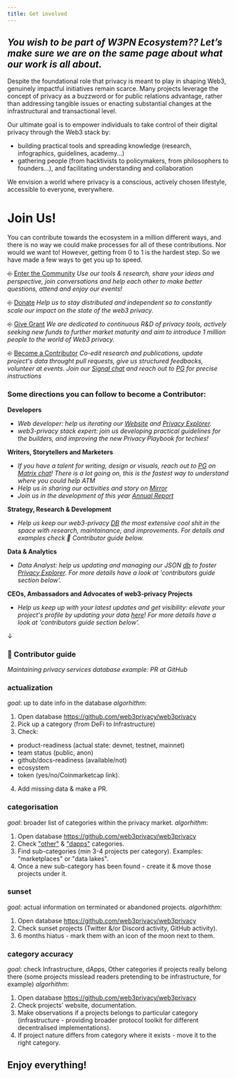 ```yaml
---
title: Get involved
---
```


## _You wish to be part of W3PN Ecosystem?? Let’s make sure we are on the same page about what our work is all about._

Despite the foundational role that privacy is meant to play in shaping Web3, genuinely impactful initiatives remain scarce. 
Many projects leverage the concept of privacy as a buzzword or for public relations advantage, rather than addressing tangible issues or enacting substantial changes at the infrastructural and transactional level.

Our ultimate goal is to empower individuals to take control of their digital privacy through the Web3 stack by:
+ building practical tools and spreading knowledge (research, infographics, guidelines, academy...)
+ gathering people (from hacktivists to policymakers, from philosophers to founders...), and facilitating understanding and collaboration

We envision a world where privacy is a conscious, actively chosen lifestyle, accessible to everyone, everywhere.

# Join Us!
You can contribute towards the ecosystem in a million different ways, and there is no way we could make processes for all of these contributions. Nor would we want to! However, getting from 0 to 1 is the hardest step. So we have made a few ways to get you up to speed.

⎆ [Enter the Community](https://signal.group/#CjQKIH-1ZYEGp50OBvbJRbITIRxDzjH2pSxl7vdkVZs9g5vgEhABUP9wOCxQoDFWpJchERkm) 
_Use our tools & research, share your ideas and perspective, join conversations and help each other to make better questions, attend and enjoy our events!_

⎆ [Donate](https://docs.web3privacy.info/donate) 
_Help us to stay distributed and independent so to constantly scale our impact on the state of the web3 privacy._

⎆ [Give Grant](https://docs.web3privacy.info/funding-requests)
_We are dedicated to continuous R&D of privacy tools, actively seeking new funds to further market maturity and aim to introduce 1 million people to the world of Web3 privacy._

⎆ [Become a Contributor](https://signal.group/#CjQKIH-1ZYEGp50OBvbJRbITIRxDzjH2pSxl7vdkVZs9g5vgEhABUP9wOCxQoDFWpJchERkm) 
_Co-edit research and publications, update project's data throught pull requests, give us structured feedbacks, volunteer at events. Join our [Signal chat](https://signal.group/#CjQKIH-1ZYEGp50OBvbJRbITIRxDzjH2pSxl7vdkVZs9g5vgEhABUP9wOCxQoDFWpJchERkm) and reach out to [PG](https://twitter.com/PG_CDG) for precise instructions_


### Some directions you can follow to become a Contributor:

**Developers**
- _Web developer: help us iterating our [Website](https://web3privacy.info/) and [Privacy Explorer](https://docs.web3privacy.info/projects/privacy-projects-ranking)._
- _web3-privacy stack expert: join us developing practical guidelines for the builders, and improving the new Privacy Playbook for techies!_

**Writers, Storytellers and Marketers**
- _If you have a talent for writing, design or visuals, reach out to [PG](https://twitter.com/PG_CDG) on [Matrix chat](https://matrix.to/#/#web3privacy:gwei.cz)! There is a lot going on, this is the fastest way to understand where you could help ATM_
- _Help us in sharing our activities and story on [Mirror](https://mirror.xyz/0x0f1F3DAf416B74DB3DE55Eb4D7513a80F4841073)_
- _Join us in the development of this year [Annual Report](https://docs.web3privacy.info/projects/annual-report)_

**Strategy, Research & Development**
- _Help us keep our web3-privacy [DB](https://github.com/web3privacy/web3privacy) the most extensive cool shit in the space with research, maintainance, and improvements. For details and examples check 📖 Contributor guide below._

**Data & Analytics**
- _Data Analyst: help us updating and managing our JSON [db](https://data.web3privacy.info/) to foster [Privacy Explorer](https://docs.web3privacy.info/projects/privacy-projects-ranking). For more details have a look at 'contributors guide section below'._

**CEOs, Ambassadors and Advocates of web3-privacy Projects**
- _Help us keep up with your latest updates and get visibility: elevate your project's profile by updating your data [here](https://github.com/web3privacy/web3privacy)! For more details have a look at 'contributors guide section below'._


↓

### 📖 Contributor guide 
_Maintaining privacy services database example: PR at GitHub_

### actualization
_goal_: up to date info in the database
_algorhithm_:
1. Open database https://github.com/web3privacy/web3privacy
2. Pick up a category (from DeFi to Infrastructure)
3. Check:
- product-readiness (actual state: devnet, testnet, mainnet)
- team status (public, anon)
- github/docs-readiness (available/not)
- ecosystem
- token (yes/no/Coinmarketcap link).
4. Add missing data & make a PR.

### categorisation
_goal_: broader list of categories within the privacy market.
_algorhithm_:
1. Open database https://github.com/web3privacy/web3privacy
2. Check ["other"](https://github.com/web3privacy/web3privacy#Other) & ["dapps"](https://github.com/web3privacy/web3privacy#dapps) categories.
3. Find sub-categories (min 3-4 projects per category). Examples: "marketplaces" or "data lakes".
4. Once a new sub-category has been found - create it & move those projects under it.

### sunset
_goal_: actual information on terminated or abandoned projects.
_algorhithm_:
1. Open database https://github.com/web3privacy/web3privacy
2. Check sunset projects (Twitter &/or Discord activity, GitHub activity).
3. 6 months hiatus - mark them with an icon of the moon next to them.

### category accuracy
_goal_: check Infrastructure, dApps, Other categories if projects really belong there (some projects misslead readers pretending to be infrastructure, for example)
_algorhithm_:
1. Open database https://github.com/web3privacy/web3privacy
2. Check projects' website, documentation.
3. Make observations if a projects belongs to particular category (infrastructure - providing broader protocol toolkit for different decentralised implementations).
4. If project nature differs from category where it exists - move it to the right category.

## Enjoy everything!

